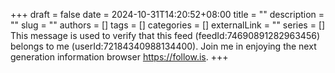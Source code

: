 +++ 
draft = false
date = 2024-10-31T14:20:52+08:00
title = ""
description = ""
slug = ""
authors = []
tags = []
categories = []
externalLink = ""
series = []
This message is used to verify that this feed (feedId:74690891282963456) belongs to me (userId:72184340988134400). Join me in enjoying the next generation information browser https://follow.is.
+++
